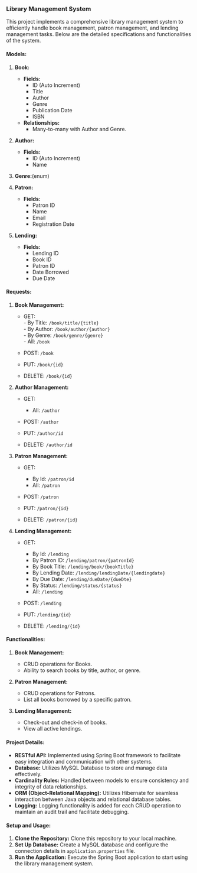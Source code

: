 ### Library Management System

This project implements a comprehensive library management system to efficiently handle book management, patron management, and lending management tasks. Below are the detailed specifications and functionalities of the system.

#### Models:

1. **Book:**
   - **Fields:**
      - ID (Auto Increment)
      - Title
      - Author
      - Genre
      - Publication Date
      - ISBN
   - **Relationships:**
      - Many-to-many with Author and Genre.

2. **Author:**
   - **Fields:**
      - ID (Auto Increment)
      - Name

3. **Genre:**(enum)
   

4. **Patron:**
   - **Fields:**
      - Patron ID
      - Name
      - Email
      - Registration Date

5. **Lending:**
   - **Fields:**
      - Lending ID
      - Book ID
      - Patron ID
      - Date Borrowed
      - Due Date
#### Requests:

1. **Book Management:** 
   - GET:\
         - By Title: `/book/title/{title}`\
         - By Author: `/book/author/{author}`\
         - By Genre: `/book/genre/{genre}`\
         - All: `/book`
   
   - POST: `/book`
   
   - PUT: `/book/{id}`
   
   - DELETE: `/book/{id}`
   
2. **Author Management:**
   - GET:
      - All: `/author`
   
   - POST: `/author`
   
   - PUT: `/author/id`
   
   - DELETE: `/author/id`
   
4. **Patron Management:**
   - GET:
      - By Id: `/patron/id`
      - All: `/patron`
   
   - POST: `/patron`
   
   - PUT: `/patron/{id}`
   
   - DELETE: `/patron/{id}`
   
6. **Lending Management:**
   - GET:
      - By Id: `/lending`
      - By Patron ID: `/lending/patron/{patronId}`
      - By Book Title: `/lending/book/{bookTitle}`
      - By Lending Date: `/lending/lendingDate/{lendingdate}`
      - By Due Date: `/lending/dueDate/{dueDte}`
      - By Status: `/lending/status/{status}`
      - All: `/lending`
   
   - POST: `/lending`
   
   - PUT: `/lending/{id}`

   - DELETE: `/lending/{id}`

#### Functionalities:

1. **Book Management:**
   - CRUD operations for Books.
   - Ability to search books by title, author, or genre.

2. **Patron Management:**
   - CRUD operations for Patrons.
   - List all books borrowed by a specific patron.

3. **Lending Management:**
   - Check-out and check-in of books.
   - View all active lendings.

#### Project Details:

- **RESTful API:** Implemented using Spring Boot framework to facilitate easy integration and communication with other systems.
- **Database:** Utilizes MySQL Database to store and manage data effectively.
- **Cardinality Rules:** Handled between models to ensure consistency and integrity of data relationships.
- **ORM (Object-Relational Mapping):** Utilizes Hibernate for seamless interaction between Java objects and relational database tables.
- **Logging:** Logging functionality is added for each CRUD operation to maintain an audit trail and facilitate debugging.

#### Setup and Usage:

1. **Clone the Repository:** Clone this repository to your local machine.
2. **Set Up Database:** Create a MySQL database and configure the connection details in `application.properties` file.
3. **Run the Application:** Execute the Spring Boot application to start using the library management system.
